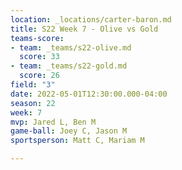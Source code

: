 ```yaml
---
location: _locations/carter-baron.md
title: S22 Week 7 - Olive vs Gold
teams-score:
- team: _teams/s22-olive.md
  score: 33
- team: _teams/s22-gold.md
  score: 26
field: "3"
date: 2022-05-01T12:30:00.000-04:00
season: 22
week: 7
mvp: Jared L, Ben M
game-ball: Joey C, Jason M
sportsperson: Matt C, Mariam M

---
```


